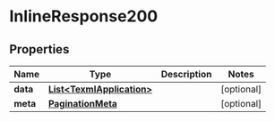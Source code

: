 # InlineResponse200

## Properties
Name | Type | Description | Notes
------------ | ------------- | ------------- | -------------
**data** | [**List&lt;TexmlApplication&gt;**](TexmlApplication.md) |  |  [optional]
**meta** | [**PaginationMeta**](PaginationMeta.md) |  |  [optional]
